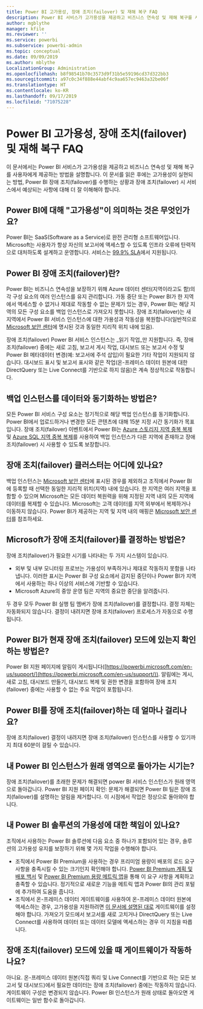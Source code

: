 ```yaml
---
title: Power BI 고가용성, 장애 조치(failover) 및 재해 복구 FAQ
description: Power BI 서비스가 고가용성을 제공하고 비즈니스 연속성 및 재해 복구를 사용자에게 제공하는 방법을 이해합니다.
author: mgblythe
manager: kfile
ms.reviewer: ''
ms.service: powerbi
ms.subservice: powerbi-admin
ms.topic: conceptual
ms.date: 09/09/2019
ms.author: mblythe
LocalizationGroup: Administration
ms.openlocfilehash: b8f98541b70c3573d9f31b5e59196cd37d322bb3
ms.sourcegitcommit: a97c0c34f888e44abf4c9aa657ec9463a32be06f
ms.translationtype: HT
ms.contentlocale: ko-KR
ms.lasthandoff: 09/17/2019
ms.locfileid: "71075228"
---
```

# <a name="power-bi-high-availability-failover-and-disaster-recovery-faq"></a>Power BI 고가용성, 장애 조치(failover) 및 재해 복구 FAQ

이 문서에서는 Power BI 서비스가 고가용성을 제공하고 비즈니스 연속성 및 재해 복구를 사용자에게 제공하는 방법을 설명합니다. 이 문서를 읽은 후에는 고가용성이 실현되는 방법, Power BI 장애 조치(failover)를 수행하는 상황과 장애 조치(failover) 시 서비스에서 예상되는 사항에 대해 더 잘 이해해야 합니다.

## <a name="what-does-high-availability-mean-for-power-bi"></a>Power BI에 대해 "고가용성"이 의미하는 것은 무엇인가요?

Power BI는 SaaS(Software as a Service)로 완전 관리형 소프트웨어입니다.  Microsoft는 사용자가 항상 자신의 보고서에 액세스할 수 있도록 인프라 오류에 탄력적으로 대처하도록 설계하고 운영합니다.  서비스는 [99.9% SLA](http://www.microsoftvolumelicensing.com/DocumentSearch.aspx?Mode=3&DocumentTypeId=37)에서 지원됩니다.

## <a name="what-is-a-power-bi-failover"></a>Power BI 장애 조치(failover)란?

Power BI는 비즈니스 연속성을 보장하기 위해 Azure 데이터 센터(지역이라고도 함)의 각 구성 요소의 여러 인스턴스를 유지 관리합니다. 가동 중단 또는 Power BI가 한 지역에서 액세스할 수 없거나 제대로 작동할 수 없는 문제가 있는 경우, Power BI는 해당 지역의 모든 구성 요소를 백업 인스턴스로 가져오지 못합니다. 장애 조치(failover)는 새 지역에서 Power BI 서비스 인스턴스에 대한 가용성과 작동성을 복원합니다(일반적으로 [Microsoft 보안 센터](https://www.microsoft.com/TrustCenter/CloudServices/business-application-platform/data-location)에 명시된 것과 동일한 지리적 위치 내에 있음).

장애 조치(failover) Power BI 서비스 인스턴스는 _읽기 작업_만 지원합니다. 즉, 장애 조치(failover) 중에는 새로 고침, 보고서 게시 작업, 대시보드 또는 보고서 수정 및 Power BI 메타데이터 변경(예: 보고서에 주석 삽입)이 필요한 기타 작업이 지원되지 않습니다.  대시보드 표시 및 보고서 표시와 같은 작업(온-프레미스 데이터 원본에 대한 DirectQuery 또는 Live Connect를 기반으로 하지 않음)은 계속 정상적으로 작동합니다.

## <a name="how-are-backup-instances-kept-in-sync-with-my-data"></a>백업 인스턴스를 데이터와 동기화하는 방법은?

모든 Power BI 서비스 구성 요소는 정기적으로 해당 백업 인스턴스를 동기화합니다. Power BI에서 업로드하거나 변경한 모든 콘텐츠에 대해 15분 지정 시간 동기화가 목표입니다. 장애 조치(failover) 이벤트에서 Power BI는 [Azure 스토리지 지역 중복 복제](/azure/storage/common/storage-redundancy-grs) 및 [Azure SQL 지역 중복 복제](/azure/sql-database/sql-database-active-geo-replication)를 사용하여 백업 인스턴스가 다른 지역에 존재하고 장애 조치(failover) 시 사용할 수 있도록 보장합니다.

## <a name="where-are-the-failover-clusters-located"></a>장애 조치(failover) 클러스터는 어디에 있나요?

백업 인스턴스는 [Microsoft 보안 센터](https://www.microsoft.com/TrustCenter/CloudServices/business-application-platform/data-location)에 표시된 경우를 제외하고 조직에서 Power BI에 등록할 때 선택한 동일한 지리적 위치(지역) 내에 있습니다. 한 지역은 여러 지역을 포함할 수 있으며 Microsoft는 모든 데이터 복원력을 위해 지정된 지역 내의 모든 지역에 데이터를 복제할 수 있습니다. Microsoft는 고객 데이터를 지역 외부에서 복제하거나 이동하지 않습니다. Power BI가 제공하는 지역 및 지역 내의 매핑은 [Microsoft 보안 센터](https://www.microsoft.com/TrustCenter/CloudServices/business-application-platform/data-location)를 참조하세요.

## <a name="how-does-microsoft-decide-to-failover"></a>Microsoft가 장애 조치(failover)를 결정하는 방법은?

장애 조치(failover)가 필요한 시기를 나타내는 두 가지 시스템이 있습니다.

- 외부 및 내부 모니터링 프로브는 가용성이 부족하거나 제대로 작동하지 못함을 나타냅니다. 이러한 표시는 Power BI 구성 요소에서 감지된 중단이나 Power BI가 지역에서 사용하는 하나 이상의 서비스에 기반할 수 있습니다.
- Microsoft Azure의 중앙 운영 팀은 지역의 중요한 중단을 알려줍니다.

두 경우 모두 Power BI 실행 팀 멤버가 장애 조치(failover)를 결정합니다. 결정 자체는 자동화되지 않습니다. 결정이 내려지면 장애 조치(failover) 프로세스가 자동으로 수행됩니다.

## <a name="how-do-i-know-power-bi-is-now-in-failover-mode"></a>Power BI가 현재 장애 조치(failover) 모드에 있는지 확인하는 방법은?

Power BI 지원 페이지에 알림이 게시됩니다([https://powerbi.microsoft.com/en-us/support/](https://powerbi.microsoft.com/en-us/support/)). 알림에는 게시, 새로 고침, 대시보드 만들기, 대시보드 복제 및 권한 변경을 포함하여 장애 조치(failover) 중에는 사용할 수 없는 주요 작업이 포함됩니다.

## <a name="how-long-does-it-take-power-bi-to-fail-over"></a>Power BI를 장애 조치(failover)하는 데 얼마나 걸리나요?

장애 조치(failover) 결정이 내려지면 장애 조치(failover) 인스턴스를 사용할 수 있기까지 최대 60분이 걸릴 수 있습니다.

## <a name="when-does-my-power-bi-instance-return-to-the-original-region"></a>내 Power BI 인스턴스가 원래 영역으로 돌아가는 시기는?

장애 조치(failover)를 초래한 문제가 해결되면 power BI 서비스 인스턴스가 원래 영역으로 돌아갑니다. Power BI 지원 페이지 확인: 문제가 해결되면 Power BI 팀은 장애 조치(failover)를 설명하는 알림을 제거합니다. 이 시점에서 작업은 정상으로 돌아와야 합니다.

## <a name="am-i-responsible-for-the-availability-of-my-power-bi-solution"></a>내 Power BI 솔루션의 가용성에 대한 책임이 있나요?

조직에서 사용하는 Power BI 솔루션에 다음 요소 중 하나가 포함되어 있는 경우, 솔루션의 고가용성 유지를 보장하기 위해 몇 가지 작업을 수행해야 합니다.

- 조직에서 Power BI Premium을 사용하는 경우 프리미엄 용량이 배포의 로드 요구 사항을 충족시킬 수 있는 크기인지 확인해야 합니다.  [Power BI Premium 계획 및 배포 백서](https://aka.ms/Premium-Capacity-Planning-Deployment) 및 [Power BI Premium 용량 메트릭 앱](service-admin-premium-monitor-capacity.md)을 통해 이 요구 사항을 계획하고 충족할 수 있습니다. 정기적으로 새로운 기능을 메트릭 앱과 Power BI의 관리 포털에 추가하여 도움을 줍니다.
- 조직에서 온-프레미스 데이터 게이트웨이를 사용하여 온-프레미스 데이터 원본에 액세스하는 경우, 고가용성을 지원하려면 [이 문서에 설명된 대로](/data-integration/gateway/service-gateway-high-availability-clusters) 게이트웨이를 설정해야 합니다. 가져오기 모드에서 보고서를 새로 고치거나 DirectQuery 또는 Live Connect를 사용하여 데이터 또는 데이터 모델에 액세스하는 경우 이 지침을 따릅니다.

## <a name="will-gateways-function-when-in-failover-mode"></a>장애 조치(failover) 모드에 있을 때 게이트웨이가 작동하나요?

아니요. 온-프레미스 데이터 원본(직접 쿼리 및 Live Connect를 기반으로 하는 모든 보고서 및 대시보드)에서 필요한 데이터는 장애 조치(failover) 중에는 작동하지 않습니다. 게이트웨이 구성은 변경되지 않습니다. Power BI 인스턴스가 원래 상태로 돌아오면 게이트웨이는 일반 함수로 돌아갑니다.
